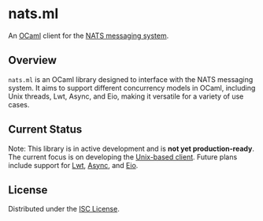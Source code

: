# nats.ml

An [OCaml](https://ocaml.org/) client for the [NATS messaging system](https://nats.io).


## Overview

`nats.ml` is an OCaml library designed to interface with the NATS messaging system.  It aims to support different concurrency models in OCaml, including Unix threads, Lwt, Async, and Eio, making it versatile for a variety of use cases.


## Current Status

Note: This library is in active development and is **not yet production-ready**.  The current focus is on developing the [Unix-based client](unix).  Future plans include support for [Lwt](https://github.com/ocsigen/lwt), [Async](https://github.com/janestreet/async), and [Eio](https://github.com/ocaml-multicore/eio).


## License

Distributed under the [ISC License](LICENSE).
